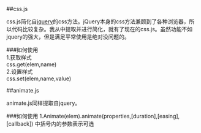 
##css.js

css.js简化自[jquery](http://www.jquery.com)的css方法。jQuery本身的css方法兼顾到了各种浏览器，所以代码比较复杂。我从中提取并进行简化，就有了现在的css.js。虽然功能不如jquery的强大，但是满足平常使用是绝对没问题的。

###如何使用  
1.获取样式  
css.get(elem,name)  
2.设置样式  
css.set(elem,name,value) 

##animate.js

animate.js同样提取自jquery。

###如何使用
1.Animate(elem).animate(properties,[duration],[easing],[callback]) 
中括号内的参数表示可选
